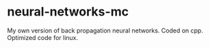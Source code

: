# neural-networks-mc

My own version of back propagation neural networks. 
Coded on cpp.
Optimized code for linux.
